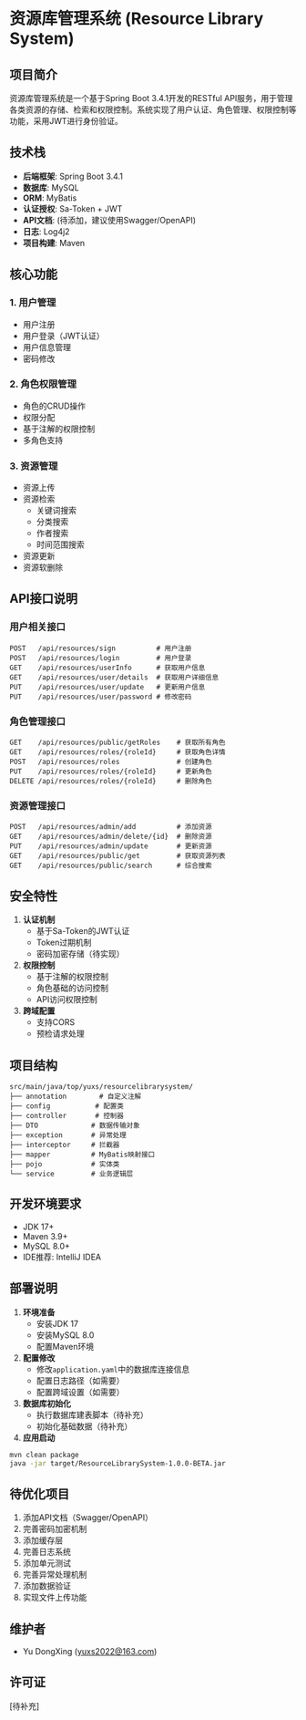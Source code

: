 # 资源库管理系统 (Resource Library System)
## 项目简介
资源库管理系统是一个基于Spring Boot 3.4.1开发的RESTful API服务，用于管理各类资源的存储、检索和权限控制。系统实现了用户认证、角色管理、权限控制等功能，采用JWT进行身份验证。

## 技术栈
+ **后端框架**: Spring Boot 3.4.1
+ **数据库**: MySQL
+ **ORM**: MyBatis
+ **认证授权**: Sa-Token + JWT
+ **API文档**: (待添加，建议使用Swagger/OpenAPI)
+ **日志**: Log4j2
+ **项目构建**: Maven

## 核心功能
### 1. 用户管理
+ 用户注册
+ 用户登录（JWT认证）
+ 用户信息管理
+ 密码修改

### 2. 角色权限管理
+ 角色的CRUD操作
+ 权限分配
+ 基于注解的权限控制
+ 多角色支持

### 3. 资源管理
+ 资源上传
+ 资源检索
    - 关键词搜索
    - 分类搜索
    - 作者搜索
    - 时间范围搜索
+ 资源更新
+ 资源软删除

## API接口说明
### 用户相关接口
```plain
POST   /api/resources/sign          # 用户注册
POST   /api/resources/login         # 用户登录
GET    /api/resources/userInfo      # 获取用户信息
GET    /api/resources/user/details  # 获取用户详细信息
PUT    /api/resources/user/update   # 更新用户信息
PUT    /api/resources/user/password # 修改密码
```

### 角色管理接口
```plain
GET    /api/resources/public/getRoles    # 获取所有角色
GET    /api/resources/roles/{roleId}     # 获取角色详情
POST   /api/resources/roles              # 创建角色
PUT    /api/resources/roles/{roleId}     # 更新角色
DELETE /api/resources/roles/{roleId}     # 删除角色
```

### 资源管理接口
```plain
POST   /api/resources/admin/add          # 添加资源
GET    /api/resources/admin/delete/{id}  # 删除资源
PUT    /api/resources/admin/update       # 更新资源
GET    /api/resources/public/get         # 获取资源列表
GET    /api/resources/public/search      # 综合搜索
```

## 安全特性
1. **认证机制**
    - 基于Sa-Token的JWT认证
    - Token过期机制
    - 密码加密存储（待实现）
2. **权限控制**
    - 基于注解的权限控制
    - 角色基础的访问控制
    - API访问权限控制
3. **跨域配置**
    - 支持CORS
    - 预检请求处理

## 项目结构
```plain
src/main/java/top/yuxs/resourcelibrarysystem/
├── annotation        # 自定义注解
├── config           # 配置类
├── controller       # 控制器
├── DTO             # 数据传输对象
├── exception       # 异常处理
├── interceptor     # 拦截器
├── mapper          # MyBatis映射接口
├── pojo            # 实体类
└── service         # 业务逻辑层
```

## 开发环境要求
+ JDK 17+
+ Maven 3.9+
+ MySQL 8.0+
+ IDE推荐: IntelliJ IDEA

## 部署说明
1. **环境准备**
    - 安装JDK 17
    - 安装MySQL 8.0
    - 配置Maven环境
2. **配置修改**
    - 修改`application.yaml`中的数据库连接信息
    - 配置日志路径（如需要）
    - 配置跨域设置（如需要）
3. **数据库初始化**
    - 执行数据库建表脚本（待补充）
    - 初始化基础数据（待补充）
4. **应用启动**

```bash
mvn clean package
java -jar target/ResourceLibrarySystem-1.0.0-BETA.jar
```

## 待优化项目
1. 添加API文档（Swagger/OpenAPI）
2. 完善密码加密机制
3. 添加缓存层
4. 完善日志系统
5. 添加单元测试
6. 完善异常处理机制
7. 添加数据验证
8. 实现文件上传功能

## 维护者
+ Yu DongXing (yuxs2022@163.com)

## 许可证
[待补充]

